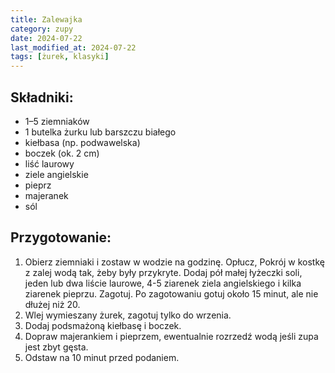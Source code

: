 ```yaml
---
title: Zalewajka
category: zupy
date: 2024-07-22
last_modified_at: 2024-07-22
tags: [żurek, klasyki]
---
```


## Składniki:
 - 1–5 ziemniaków
 - 1 butelka żurku lub barszczu białego
 - kiełbasa (np. podwawelska)
 - boczek (ok. 2 cm)
 - liść laurowy
 - ziele angielskie
 - pieprz
 - majeranek
 - sól

## Przygotowanie:
1. Obierz ziemniaki i zostaw w wodzie na godzinę. Opłucz, Pokrój w kostkę z zalej wodą tak, żeby były przykryte. Dodaj pół małej łyżeczki soli, jeden lub dwa liście laurowe, 4-5 ziarenek ziela angielskiego i kilka ziarenek pieprzu. Zagotuj. Po zagotowaniu gotuj około 15 minut, ale nie dłużej niż 20. 
2. Wlej wymieszany żurek, zagotuj tylko do wrzenia.
3. Dodaj podsmażoną kiełbasę i boczek.
4. Dopraw majerankiem i pieprzem, ewentualnie rozrzedź wodą jeśli zupa jest zbyt gęsta.
5. Odstaw na 10 minut przed podaniem.
